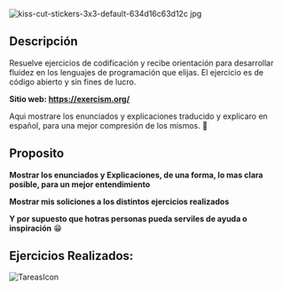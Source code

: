 
![kiss-cut-stickers-3x3-default-634d16c63d12c jpg](https://github.com/lordzzz777/exercism/assets/114311106/33f5c07a-a7bb-4c85-8eb0-05dbfdc21aee)


## Descripción 


Resuelve ejercicios de codificación y recibe orientación para desarrollar fluidez en los lenguajes de programación que elijas. El ejercicio es de código abierto y sin fines de lucro.

 **Sitio web: https://exercism.org/**
 
Aqui mostrare los enunciados y explicaciones traducido y explicaro en español, para una mejor compresión de los mismos. 🤔
  
## Proposito

**Mostrar los enunciados y Explicaciones, de una forma, lo mas clara posible, para un mejor entendimiento**

**Mostrar mis soliciones a los distintos ejercicios realizados**

**Y por supuesto que hotras personas pueda serviles de ayuda o inspiración** 😁


## Ejercicios Realizados:

![TareasIcon](https://github.com/lordzzz777/exercism/assets/114311106/15cd6b48-69cf-4b0a-ab8c-ea312611fa01)
